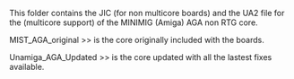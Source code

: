 This folder contains the JIC (for non multicore boards) and the UA2 file for the (multicore support) of the MINIMIG (Amiga) AGA non RTG core.

MIST_AGA_original >> is the core originally included with the boards.

Unamiga_AGA_Updated >> is the core updated with all the lastest fixes available.

